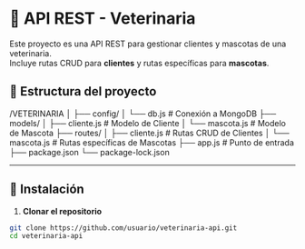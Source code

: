 # 🐾 API REST - Veterinaria

Este proyecto es una API REST para gestionar clientes y mascotas de una veterinaria.  
Incluye rutas CRUD para **clientes** y rutas específicas para **mascotas**.

## 📂 Estructura del proyecto

/VETERINARIA
│
├── config/
│ └── db.js # Conexión a MongoDB
├── models/
│ ├── cliente.js # Modelo de Cliente
│ └── mascota.js # Modelo de Mascota
├── routes/
│ ├── cliente.js # Rutas CRUD de Clientes
│ └── mascota.js # Rutas específicas de Mascotas
├── app.js # Punto de entrada
├── package.json
└── package-lock.json


---

## 🚀 Instalación

1. **Clonar el repositorio**
```bash
git clone https://github.com/usuario/veterinaria-api.git
cd veterinaria-api


